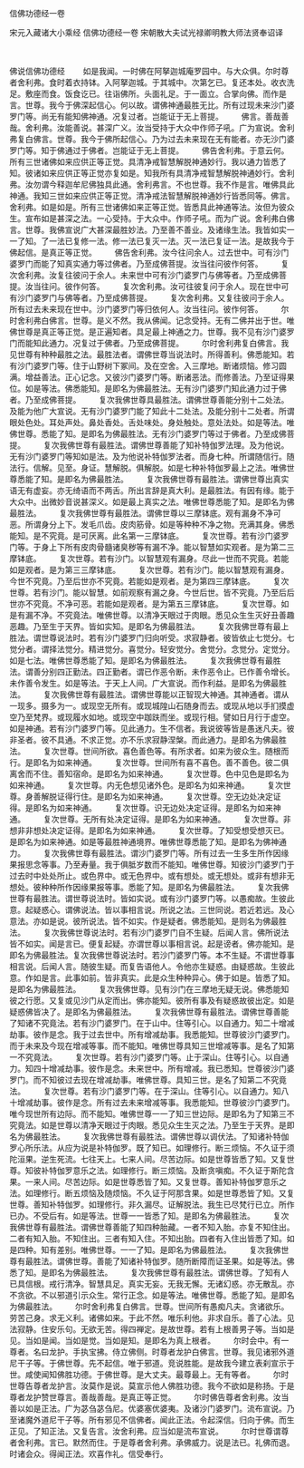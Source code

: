 信佛功德经一卷


宋元入藏诸大小乘经
信佛功德经一卷
宋朝散大夫试光禄卿明教大师法贤奉诏译


　　

佛说信佛功德经
　　如是我闻。一时佛在阿拏迦城庵罗园中。与大众俱。尔时尊者舍利弗。食时着衣持钵。入阿拏迦城。于其城中。次第乞已。复还本处。收衣洗足。敷座而食。饭食讫已。往诣佛所。头面礼足。于一面立。合掌向佛。而作是言。世尊。我今于佛深起信心。何以故。谓佛神通最胜无比。所有过现未来沙门婆罗门等。尚无有能知佛神通。况复过者。岂能证于无上菩提。
　　佛言。善哉善哉。舍利弗。汝能善说。甚深广义。汝当受持于大众中作师子吼。广为宣说。舍利弗复白佛言。世尊。我今于佛所起信心。乃为过去未来现在无有能者。亦无沙门婆罗门等。知于佛通过于佛者。岂能证于无上菩提。
　　佛告舍利弗。于意云何。所有三世诸佛如来应供正等正觉。具清净戒智慧解脱神通妙行。我以通力皆悉了知。彼诸如来应供正等正觉亦复如是。知我所有具清净戒智慧解脱神通妙行。舍利弗。汝勿谓今释迦牟尼佛独具此通。舍利弗言。不也世尊。我不作是言。唯佛具此神通。我知三世如来应供正等正觉。清净戒法智慧解脱神通妙行皆悉同等。佛言。舍利弗。如是如是。所有三世诸佛如来正等正觉。皆悉具此神通等法。汝但为彼众生。宣布如是甚深之法。一心受持。于大众中。作师子吼。而为广说。舍利弗白佛言。世尊。我佛宣说广大甚深最胜妙法。乃至善不善业。及诸缘生法。我皆如实一一了知。了一法已复修一法。修一法已复灭一法。灭一法已复证一法。是故我今于佛起信。是真正等正觉。
　　佛告舍利弗。汝今往问余人。过去世中。可有沙门婆罗门而能了知真实通力等过佛者。乃至成佛菩提。汝当往问彼作何答。
　　复次舍利弗。汝复往彼问于余人。未来世中可有沙门婆罗门与佛等者。乃至成佛菩提。汝当往问。彼作何答。
　　复次舍利弗。汝可往彼复问于余人。现在世中可有沙门婆罗门与佛等者。乃至成佛菩提。
　　复次舍利弗。又复往彼问于余人。所有过去未来现在世中。沙门婆罗门等归依何人。汝当往问。彼作何答。
　　尔时舍利弗白佛言。世尊。是义不然。我从佛闻。记念受持。无有二佛并出于世。唯佛世尊是真正等正觉。是正遍知者。具足最上神通之力。世尊。我不见有沙门婆罗门而能知此通力。况复过于佛者。乃至成佛菩提。
　　尔时舍利弗复白佛言。我见世尊有种种最胜之法。最胜法者。谓佛世尊当说法时。所得善利。佛悉能知。若有沙门婆罗门等。住于山野树下冢间。及在空舍。入三摩地。断诸烦恼。修习圆满。增益善法。正心记念。又彼沙门婆罗门等。断诸恶法。而修善法。乃至证得果位。如是等法。佛悉能知。是即名为佛最胜法。无有沙门婆罗门知此通力过于佛者。乃至成佛菩提。
　　复次我佛世尊具最胜法。谓佛世尊善能分别十二处法。及能为他广大宣说。无有沙门婆罗门能了知此十二处法。及能分别十二处者。所谓眼处色处。耳处声处。鼻处香处。舌处味处。身处触处。意处法处。如是等法。唯佛世尊。悉能了知。是即名为佛最胜法。无有沙门婆罗门等过于佛者。乃至成佛菩提。
　　复次我佛世尊有最胜法。谓佛世尊善能了知补特伽罗法理。及为他说。无有沙门婆罗门等知如是法。及为他说补特伽罗法者。而身七种。所谓随信行。随法行。信解。见至。身证。慧解脱。俱解脱。如是七种补特伽罗最上之法。唯佛世尊悉能了知。是即名为佛最胜法。
　　复次我佛世尊有最胜法。谓佛世尊出真实语无有虚妄。亦无绮语而不两舌。所出言辞是真大利。是最胜法。有因有缘。能于大众中。出微妙音说甚深义。如是最上真实之法。唯佛世尊悉能了知。是即名为佛最胜法。
　　复次我佛世尊有最胜法。谓佛世尊以三摩钵底。观有漏身不净可恶。所谓身分上下。发毛爪齿。皮肉筋骨。如是等种种不净之物。充满其身。佛悉能知。是不究竟。是可厌离。此名第一三摩钵底。
　　复次世尊。若有沙门婆罗门等。于身上下所有皮肉骨髓诸臭秽等有漏不净。能以智慧如实观者。是为第二三摩钵底。
　　复次世尊。若有沙门。以智慧观有漏身。尽此一世而不究竟。若能如是观者。是为第三三摩钵底。
　　复次世尊。若有沙门。能以智慧观有漏身。今世不究竟。乃至后世亦不究竟。若能如是观者。是为第四三摩钵底。
　　复次世尊。若有沙门。能以智慧。如前观察有漏之身。今世后世。皆不究竟。乃至后后世亦不究竟。不净可恶。若能如是观者。是为第五三摩钵底。
　　复次世尊。如是有漏不净。不究竟法。唯佛世尊。以清净天眼过于肉眼。悉见众生生灭好丑善趣恶趣。乃至生于天界。皆如实知。是即名为佛最胜法。
　　复次我佛世尊有最上胜法。谓世尊说法时。若有沙门婆罗门归向听受。求寂静者。彼皆依止七觉分。七觉分者。谓择法觉分。精进觉分。喜觉分。轻安觉分。舍觉分。念觉分。定觉分。如是七法。唯佛世尊悉能了知。是即名为佛最胜法。
　　复次我佛世尊有最胜法。谓善分别四正勤法。四正勤者。谓已作恶令断。未作恶令止。已作善令增长。未作善令发生。如是等法。于天上人间。广大宣说。而作利益。是即名为佛最胜法。
　　复次我佛世尊有最胜法。谓佛世尊能以正智现大神通。其神通者。谓从一现多。摄多为一。或现空无所有。或现城隍山石随身而去。或现从地以手扪摸虚空乃至梵界。或现履水如地。或现空中跏趺而坐。或现行相。譬如日月行于虚空。如是神通。若有沙门婆罗门等。见此通力。生不信者。我说彼等皆是愚迷凡夫。彼非圣者。彼不具通。不求正觉。亦不乐求寂静涅槃。而此通力。是即名为佛最胜法。
　　复次世尊。世间所欲。喜色善色等。有所求者。如来为彼众生。随根而行。是即名为如来神通。
　　复次世尊。世间所有喜不喜色。善不善色。彼二俱离舍而不住。善知宿命。是即名为如来神通。
　　复次世尊。色中见色是即名为如来神通。
　　复次世尊。内无色想见诸外色。是即名为如来神通。
　　复次世尊。身善解脱证得行住。是即名为如来神通。
　　复次世尊。空无边处决定证得。是即名为如来神通。
　　复次世尊。识无边处决定证得。是即名为如来神通。
　　复次世尊。无所有处决定证得。是即名为如来神通。
　　复次世尊。非想非非想处决定证得。是即名为如来神通。
　　复次世尊。了知受想受想灭已。是即名为如来神通。如是等最胜神通境界。唯佛世尊悉能了知。是即名为佛神通力。
　　复次我佛世尊有最胜法。谓沙门婆罗门等。所有过去一生多生所作因缘果报思念等事。乃至寿量。我于俱胝岁数而不能知。唯佛世尊。知彼沙门婆罗门于过去时中处处所止。或色界中。或无色界中。或有想处。或无想处。或非有想非无想处。彼种种所作因缘果报等事。悉能了知。是即名为佛最胜法。
　　复次我佛世尊有最胜法。谓世尊说法时。皆如实说。或有沙门婆罗门等。以愚痴故。生彼此意。起疑惑心。谓佛说法。皆以事相言说。所说之法。三世同说。若近若远。及心意法。亦如是说。彼所说法。皆不如实。作是疑者。佛悉能知。是则名为佛最胜法。
　　复次我佛世尊说法时。若有沙门婆罗门自不生疑。后闻人言。佛所说法皆不如实。闻是言已。便复起疑。亦谓世尊以事相言说。起是谤者。佛亦能知。是即名为佛最胜法。复次我佛世尊说法时。若沙门婆罗门等。本不生疑。不谓世尊事相言说。后闻人言。随彼生疑。而复告语他人。令他亦生疑惑。由疑惑故。生彼此意。作如是言。此事如前。皆非真实。此是众生种种异心。佛于如是。皆悉了知。是即名为佛最胜法。
　　复次我佛世尊。见有沙门在三摩地无疑无说。佛悉能知彼之行愿。又复或见沙门从定而出。佛亦能知。彼所有事及有疑惑故彼出定。如是疑惑佛皆决了。是即名为佛最胜法。
　　复次我佛世尊有最胜法。谓佛世尊善能了知诸不究竟法。若有沙门婆罗门。在于山中。住等引心。以自通力。知二十增减劫事。彼作是念。我于过去世中。所有增减劫事。我悉能知。世尊彼沙门婆罗门。而于未来及今现在增减等事。而不能知。唯佛世尊具知三世增减等事。是名了知第一不究竟法。
　　复次世尊。若有沙门婆罗门等。止于深山。住等引心。以自通力。知四十增减劫事。彼作是念。未来世中。所有增减。我已悉知。世尊彼沙门婆罗门。而不知彼过去现在增减劫事。唯佛世尊。具知三世。是名了知第二不究竟法。
　　复次世尊。若有沙门婆罗门等。在于深山。住等引心。以自通力。知八十增减劫事。彼作是念。所有过去未来增减等事。我悉能知。世尊彼沙门婆罗门。唯今现世所有边际。而不能知。唯佛世尊一一了知三世边际。是即名为了知第三不究竟法。如是世尊以清净天眼过于肉眼。悉见众生生灭之法。乃至生于天界。是即名为佛最胜法。
　　复次我佛世尊有最胜法。谓佛世尊以调伏法。了知诸补特伽罗心所乐法。从应为说是补特伽罗。既了知已。如理修行。断三烦恼。不久证于须陀洹果。逆生死流。七往天上。七来人间。尽苦边际。如是世尊皆悉了知。又复世尊。知彼补特伽罗意乐之法。如理修行。断三烦恼。及断贪嗔痴。不久证于斯陀含果。一来人间。尽苦边际。如是世尊悉皆了知。又复世尊。善知补特伽罗意乐之法。如理修行。断五烦恼及随烦恼。不久证于阿那含果。如是世尊悉皆了知。又复世尊。善知补特伽罗。如理修行。非久漏尽。证解脱法。我生已尽梵行已立。所作已办。不受后有。如是等法。世尊一一皆悉了知。是即名为佛最胜法。
　　复次我佛世尊有最胜法。谓佛世尊善能了知四种胎藏。一者不知入胎。亦复不知住出。二者有知入胎。不知住出。三者有知入住。不知出胎。四者有入住出皆悉了知。如是四种。知有差别。唯佛世尊。一一了知。是即名为佛最胜法。
　　复次我佛世尊有最胜法。谓佛世尊。善能了知诸补特伽罗。随所断障而证圣果。如是等法。佛悉了知。是即名为佛最胜法。
　　复次我佛世尊有最胜法。谓佛世尊。了知有人已具信根。戒行清净。智慧具足。真实无妄。无我无懈。无诸幻惑。亦无散乱。亦不贪欲。不以邪道引示众生。常行正念。如是等法。唯佛世尊。悉能了知。是即名为佛最胜法。
　　尔时舍利弗复白佛言。世尊。世间所有愚痴凡夫。贪诸欲乐。劳苦己身。求无义利。诸佛如来。于此不然。唯乐利他。非求自乐。善了心法。见法寂静。住安乐句。无欲无苦。得四禅定。是故世尊。若有上根善男子等。当如是见。当如是闻。当如是觉。当如是知。是即名为真上根者。
　　尔时会中。有一尊者。名曰龙护。手执宝拂。侍立佛侧。时尊者龙护白佛言。世尊。我见诸邪外道尼干子等。于佛世尊。先不起信。唯于邪道。竞说胜能。是故我今建立表刹宣示于世。咸使闻知佛胜功德。于佛世尊。是大丈夫。最尊最上。无有等者。
　　尔时世尊告尊者龙护言。汝莫作是说。莫宣示他人佛胜功德。我今不欲如是称扬。于是尊者龙护赞世尊言。善哉善哉。是真正等正觉。
　　尔时佛告尊者舍利弗。汝当善以如是正法。广为苾刍苾刍尼。优婆塞优婆夷。及诸沙门婆罗门。流布宣说。乃至诸魔外道尼干子等。所有邪见不信佛者。闻此正法。令起深信。归向于佛。而生正见。了知正法。又复告言。汝舍利弗。应当如是流布宣说。
　　尔时世尊谓尊者舍利弗。言已。默然而住。于是尊者舍利弗。承佛威力。说是法已。礼佛而退。时诸会众。得闻正法。欢喜作礼。信受奉行。


